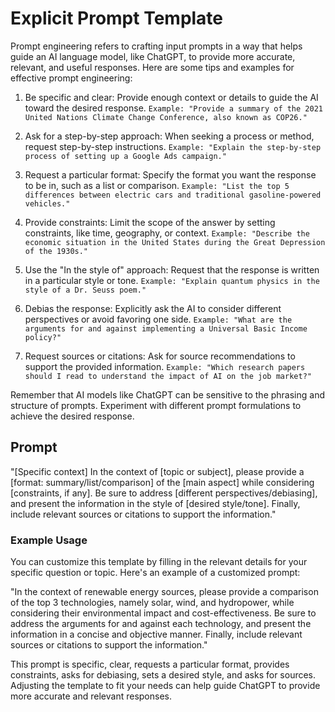 # Explicit Prompt Template #

Prompt engineering refers to crafting input prompts in a way that helps guide an AI language model, like ChatGPT, to provide more accurate, relevant, and useful responses. Here are some tips and examples for effective prompt engineering:

1. Be specific and clear: Provide enough context or details to guide the AI toward the desired response.
`Example: "Provide a summary of the 2021 United Nations Climate Change Conference, also known as COP26."`

2. Ask for a step-by-step approach: When seeking a process or method, request step-by-step instructions.
`Example: "Explain the step-by-step process of setting up a Google Ads campaign."`

3. Request a particular format: Specify the format you want the response to be in, such as a list or comparison.
`Example: "List the top 5 differences between electric cars and traditional gasoline-powered vehicles."`

4. Provide constraints: Limit the scope of the answer by setting constraints, like time, geography, or context.
`Example: "Describe the economic situation in the United States during the Great Depression of the 1930s."`

5. Use the "In the style of" approach: Request that the response is written in a particular style or tone.
`Example: "Explain quantum physics in the style of a Dr. Seuss poem."`

6. Debias the response: Explicitly ask the AI to consider different perspectives or avoid favoring one side.
`Example: "What are the arguments for and against implementing a Universal Basic Income policy?"`

7. Request sources or citations: Ask for source recommendations to support the provided information.
`Example: "Which research papers should I read to understand the impact of AI on the job market?"`

Remember that AI models like ChatGPT can be sensitive to the phrasing and structure of prompts. Experiment with different prompt formulations to achieve the desired response.

## Prompt ##

"[Specific context] In the context of [topic or subject], please provide a [format: summary/list/comparison] of the [main aspect] while considering [constraints, if any]. Be sure to address [different perspectives/debiasing], and present the information in the style of [desired style/tone]. Finally, include relevant sources or citations to support the information."

### Example Usage ###

You can customize this template by filling in the relevant details for your specific question or topic. Here's an example of a customized prompt:

"In the context of renewable energy sources, please provide a comparison of the top 3 technologies, namely solar, wind, and hydropower, while considering their environmental impact and cost-effectiveness. Be sure to address the arguments for and against each technology, and present the information in a concise and objective manner. Finally, include relevant sources or citations to support the information."

This prompt is specific, clear, requests a particular format, provides constraints, asks for debiasing, sets a desired style, and asks for sources. Adjusting the template to fit your needs can help guide ChatGPT to provide more accurate and relevant responses.
